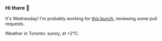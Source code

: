 ### Hi there :wave:

It's Wednesday! I'm probably working for [this bunch](https://github.com/kohofinancial), reviewing some pull requests.

Weather in Toronto: sunny, at +2°C.
